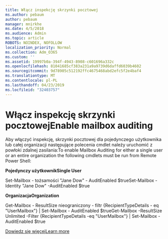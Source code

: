```yaml
---
title: Włącz inspekcję skrzynki pocztowej
ms.author: pebaum
author: pebaum
manager: mnirkhe
ms.date: 4/5/2018
ms.audience: Admin
ms.topic: article
ROBOTS: NOINDEX, NOFOLLOW
localization_priority: Normal
ms.collection: Adm_O365
ms.custom: ''
ms.assetid: 19997b0a-394f-4943-8908-c601696a332c
ms.openlocfilehash: 81041685cf383a231a9a9739d6daffd6039b4602
ms.sourcegitcommit: 9d78905c512192ffc4675468abd2efc5f2e4baf4
ms.translationtype: MT
ms.contentlocale: pl-PL
ms.lasthandoff: 04/23/2019
ms.locfileid: "32403757"
---
```

# <a name="enable-mailbox-auditing"></a><span data-ttu-id="5133b-102">Włącz inspekcję skrzynki pocztowej</span><span class="sxs-lookup"><span data-stu-id="5133b-102">Enable mailbox auditing</span></span>

<span data-ttu-id="5133b-103">Aby włączyć inspekcję, skrzynki pocztowej dla pojedynczego użytkownika lub całej organizacji następujące polecenia cmdlet należy uruchomić z powłoki zdalnej zasilania:</span><span class="sxs-lookup"><span data-stu-id="5133b-103">To enable Mailbox Auditing for either a single user or an entire organization the following cmdlets must be run from Remote Power Shell:</span></span>
  
 <span data-ttu-id="5133b-104">**Pojedynczy użytkownik**</span><span class="sxs-lookup"><span data-stu-id="5133b-104">**Single User**</span></span>
  
<span data-ttu-id="5133b-105">Set-Mailbox - tożsamości "Jane Dow" - AuditEnabled $true</span><span class="sxs-lookup"><span data-stu-id="5133b-105">Set-Mailbox -Identity "Jane Dow" -AuditEnabled $true</span></span>
  
 <span data-ttu-id="5133b-106">**Organizacja**</span><span class="sxs-lookup"><span data-stu-id="5133b-106">**Organization**</span></span>
  
<span data-ttu-id="5133b-107">Get-Mailbox - ResultSize nieograniczony - filtr {RecipientTypeDetails - eq "UserMailbox"} | Set-Mailbox - AuditEnabled $true</span><span class="sxs-lookup"><span data-stu-id="5133b-107">Get-Mailbox -ResultSize Unlimited -Filter {RecipientTypeDetails -eq "UserMailbox"} | Set-Mailbox -AuditEnabled $true</span></span>
  
[<span data-ttu-id="5133b-108">Dowiedz się więcej</span><span class="sxs-lookup"><span data-stu-id="5133b-108">Learn more</span></span>](https://support.office.com/article/aaca8987-5b62-458b-9882-c28476a66918)
  

